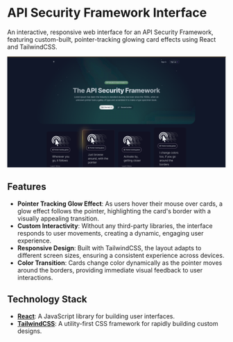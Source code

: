 # API Security Framework Interface

An interactive, responsive web interface for an API Security Framework, featuring custom-built, pointer-tracking glowing card effects using React and TailwindCSS.

![API Security Framework](https://github.com/msanmaz/glowing-components/blob/main/public/ui.png?raw=true)



## Features

- **Pointer Tracking Glow Effect**: As users hover their mouse over cards, a glow effect follows the pointer, highlighting the card's border with a visually appealing transition.
- **Custom Interactivity**: Without any third-party libraries, the interface responds to user movements, creating a dynamic, engaging user experience.
- **Responsive Design**: Built with TailwindCSS, the layout adapts to different screen sizes, ensuring a consistent experience across devices.
- **Color Transition**: Cards change color dynamically as the pointer moves around the borders, providing immediate visual feedback to user interactions.

## Technology Stack

- **[React](https://reactjs.org/)**: A JavaScript library for building user interfaces.
- **[TailwindCSS](https://tailwindcss.com/)**: A utility-first CSS framework for rapidly building custom designs.
